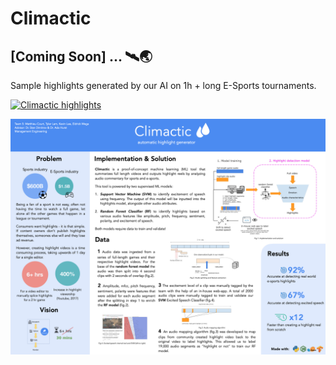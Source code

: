 # Climactic

## [Coming Soon] ... 🛰🌏
Sample highlights generated by our AI on 1h + long E-Sports tournaments.

[![Climactic highlights](https://img.youtube.com/vi/gWqiqfGBLKc&feature=youtu.be&fbclid=IwAR3F82wbDMzWd9uUpctyKKEJGCDUViWLXEST4mF6dngfYeW0tZWLxq3f_C4/0.jpg)](https://www.youtube.com/watch?v=gWqiqfGBLKc&feature=youtu.be&fbclid=IwAR3F82wbDMzWd9uUpctyKKEJGCDUViWLXEST4mF6dngfYeW0tZWLxq3f_C4)
<p align="center">
  <img width="700", src="datastore/images/poster.png">
</p>

